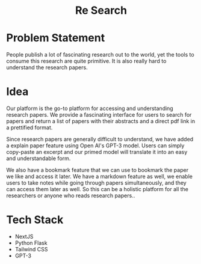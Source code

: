 <h1 align="center">Re Search</h1>

<h1> Problem Statement </h1>

<p> People publish a lot of fascinating research out to the world, yet the tools to consume this research are quite primitive. It is also really hard to understand the research papers. </p>

<h1> Idea </h1>
  
<p> Our platform is the go-to platform for accessing and understanding research papers. We provide a fascinating interface for users to search for papers and return a list of papers with their abstracts and a direct pdf link in a prettified format.

Since research papers are generally difficult to understand, we have added a explain paper feature using Open AI's GPT-3 model. Users can simply copy-paste an excerpt and our primed model will translate it into an easy and understandable form.

We also have a bookmark feature that we can use to bookmark the paper we like and access it later. 
We have a markdown feature as well, we enable users to take notes while going through papers simultaneously, and they can access them later as well. 
So this can be a holistic platform for all the researchers or anyone who reads research papers.. </p>
  
<h1> Tech Stack </h1>

<ul>
  <li>NextJS</li>
  <li>Python Flask</li>
  <li>Tailwind CSS</li>
  <li>GPT-3</li>
